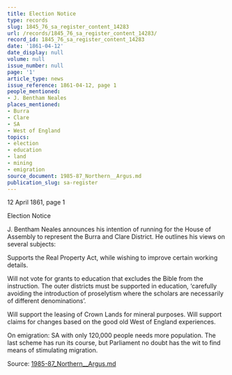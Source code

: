 ```yaml
---
title: Election Notice
type: records
slug: 1845_76_sa_register_content_14283
url: /records/1845_76_sa_register_content_14283/
record_id: 1845_76_sa_register_content_14283
date: '1861-04-12'
date_display: null
volume: null
issue_number: null
page: '1'
article_type: news
issue_reference: 1861-04-12, page 1
people_mentioned:
- J. Bentham Neales
places_mentioned:
- Burra
- Clare
- SA
- West of England
topics:
- election
- education
- land
- mining
- emigration
source_document: 1985-87_Northern__Argus.md
publication_slug: sa-register
---
```


12 April 1861, page 1

Election Notice

J. Bentham Neales announces his intention of running for the House of Assembly to represent the Burra and Clare District.  He outlines his views on several subjects:

Supports the Real Property Act, while wishing to improve certain working details.

Will not vote for grants to education that excludes the Bible from the instruction.  The outer districts must be supported in education, ‘carefully avoiding the introduction of proselytism where the scholars are necessarily of different denominations’.

Will support the leasing of Crown Lands for mineral purposes.  Will support claims for changes based on the good old West of England experiences.

On emigration: SA with only 120,000 people needs more population.  The last scheme has run its course, but Parliament no doubt has the wit to find means of stimulating migration.

Source: [1985-87_Northern__Argus.md](/downloads/markdown/1985-87_Northern__Argus.md)
